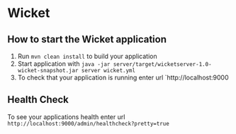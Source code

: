 # Wicket

How to start the Wicket application
---

1. Run `mvn clean install` to build your application
1. Start application with `java -jar server/target/wicketserver-1.0-wicket-snapshot.jar server wicket.yml`
1. To check that your application is running enter url `http://localhost:9000

Health Check
---

To see your applications health enter url `http://localhost:9000/admin/healthcheck?pretty=true`
